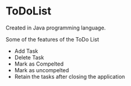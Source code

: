 # ToDoList

Created in Java programming language.

Some of the features of the ToDo List

- Add Task
- Delete Task
- Mark as Compelted
- Mark as uncompelted
- Retain the tasks after closing the application
